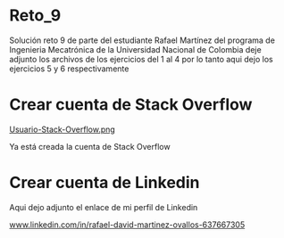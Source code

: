 # Reto_9 #

Solución reto 9 de parte del estudiante Rafael Martínez del programa de Ingenieria Mecatrónica de la Universidad Nacional de Colombia deje adjunto los archivos de los ejercicios del 1 al 4 por lo tanto aqui dejo los ejercicios 5 y 6 respectivamente

# Crear cuenta de Stack Overflow #

[Usuario-Stack-Overflow.png](https://postimg.cc/mcBJTNR8)

Ya está creada la cuenta de Stack Overflow

# Crear cuenta de Linkedin #

Aqui dejo adjunto el enlace de mi perfil de Linkedin

www.linkedin.com/in/rafael-david-martinez-ovallos-637667305